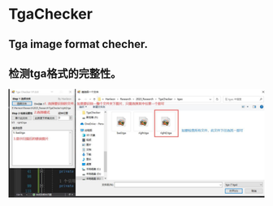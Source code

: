 # TgaChecker
 
## Tga image format checher.
## 检测tga格式的完整性。


![image](https://github.com/Hanleon/TgaChecker/blob/main/%E4%BD%BF%E7%94%A8%E8%AF%B4%E6%98%8E.jpg)
